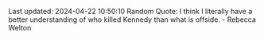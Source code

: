 Last updated: 2024-04-22 10:50:10
Random Quote: I think I literally have a better understanding of who killed Kennedy than what is offside. - Rebecca Welton